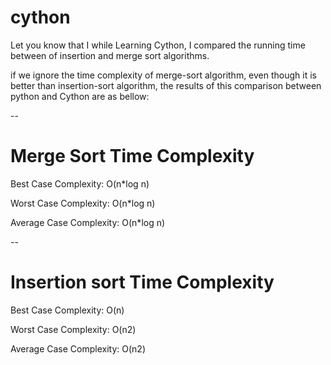 # cython 

Let you know that I while Learning Cython, I compared the running time between of insertion and merge sort algorithms.

if we ignore the time complexity of merge-sort algorithm, even though it is better than insertion-sort algorithm, the results of this comparison between python and Cython are as bellow:

--
# Merge Sort Time Complexity

 Best Case Complexity: O(n*log n)

 Worst Case Complexity: O(n*log n)

 Average Case Complexity: O(n*log n)

--
# Insertion sort Time Complexity

 Best Case Complexity: O(n)

 Worst Case Complexity:	O(n2)

 Average Case Complexity: O(n2)

 
